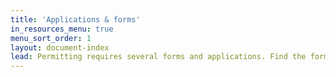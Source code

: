 ```yaml
---
title: 'Applications & forms'
in_resources_menu: true
menu_sort_order: 1
layout: document-index
lead: Permitting requires several forms and applications. Find the form or application you need by referencing the list below.
---
```



